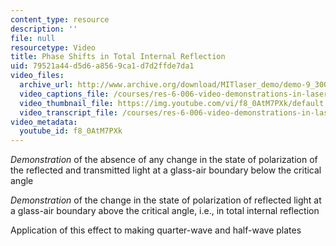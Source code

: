 ```yaml
---
content_type: resource
description: ''
file: null
resourcetype: Video
title: Phase Shifts in Total Internal Reflection
uid: 79521a44-d5d6-a856-9ca1-d7d2ffde7da1
video_files:
  archive_url: http://www.archive.org/download/MITlaser_demo/demo-9_300k.mp4
  video_captions_file: /courses/res-6-006-video-demonstrations-in-lasers-and-optics-spring-2008/5996b2c2799b574aa6b638a7d9355784_f8_0AtM7PXk.vtt
  video_thumbnail_file: https://img.youtube.com/vi/f8_0AtM7PXk/default.jpg
  video_transcript_file: /courses/res-6-006-video-demonstrations-in-lasers-and-optics-spring-2008/dda42b99335a5ab8188ccf09256cf85c_f8_0AtM7PXk.pdf
video_metadata:
  youtube_id: f8_0AtM7PXk
---
```


_Demonstration_ of the absence of any change in the state of polarization of the reflected and transmitted light at a glass-air boundary below the critical angle

_Demonstration_ of the change in the state of polarization of reflected light at a glass-air boundary above the critical angle, i.e., in total internal reflection

Application of this effect to making quarter-wave and half-wave plates